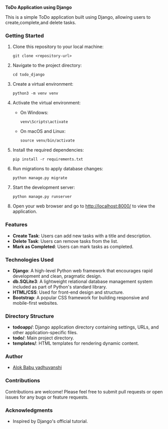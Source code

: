 **ToDo Application using Django**

This is a simple ToDo application built using Django, allowing users to create,complete,and delete tasks.

### Getting Started

1. Clone this repository to your local machine:

   ```
   git clone <repository-url>
   ```

2. Navigate to the project directory:

   ```
   cd todo_django
   ```

3. Create a virtual environment:

   ```
   python3 -m venv venv
   ```

4. Activate the virtual environment:

   - On Windows:

     ```
     venv\Scripts\activate
     ```

   - On macOS and Linux:

     ```
     source venv/bin/activate
     ```

5. Install the required dependencies:

   ```
   pip install -r requirements.txt
   ```

6. Run migrations to apply database changes:

   ```
   python manage.py migrate
   ```

7. Start the development server:

   ```
   python manage.py runserver
   ```

8. Open your web browser and go to [http://localhost:8000/](http://localhost:8000/) to view the application.

### Features

- **Create Task**: Users can add new tasks with a title and description.
- **Delete Task**: Users can remove tasks from the list.
- **Mark as Completed**: Users can mark tasks as completed.

### Technologies Used

- **Django**: A high-level Python web framework that encourages rapid development and clean, pragmatic design.
- **db.SQLite3**: A lightweight relational database management system included as part of Python's standard library.
- **HTML/CSS**: Used for front-end design and structure.
- **Bootstrap**: A popular CSS framework for building responsive and mobile-first websites.

### Directory Structure

- **todoapp/**: Django application directory containing settings, URLs, and other application-specific files.
- **todo/**: Main project directory.
- **templates/**: HTML templates for rendering dynamic content.

### Author

- [Alok Babu yadhuvanshi](https://github.com/alokbabuyadhuvanshi)

### Contributions

Contributions are welcome! Please feel free to submit pull requests or open issues for any bugs or feature requests.

### Acknowledgments

- Inspired by Django's official tutorial.
